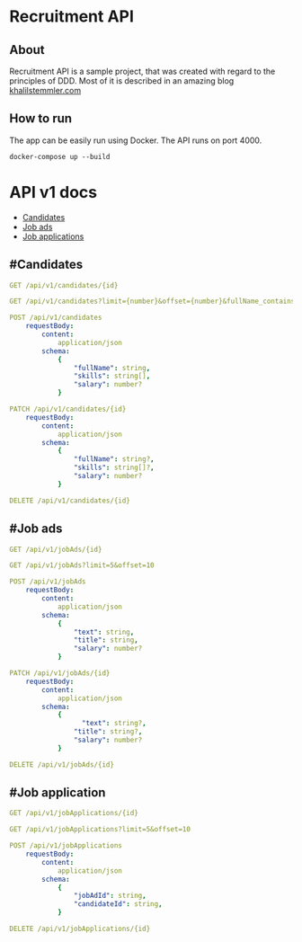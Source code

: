 # Recruitment API

## About

Recruitment API is a sample project, that was created with regard to the principles of DDD. Most of it is described in an amazing blog [khalilstemmler.com](https://khalilstemmler.com/articles/categories/domain-driven-design/)

## How to run

The app can be easily run using Docker. The API runs on port 4000.

```
docker-compose up --build
```

# API v1 docs

- [Candidates](#candidates)
- [Job ads](#job-ads)
- [Job applications](#job-applications)

## #Candidates

```yml
GET /api/v1/candidates/{id}
```

```yml
GET /api/v1/candidates?limit={number}&offset={number}&fullName_contains={string}&skills_contains={string}
```

```yml
POST /api/v1/candidates
    requestBody:
        content:
            application/json
        schema:
            {
                "fullName": string,
                "skills": string[],
                "salary": number?
            }

```

```yml
PATCH /api/v1/candidates/{id}
    requestBody:
        content:
            application/json
        schema:
            {
                "fullName": string?,
                "skills": string[]?,
                "salary": number?
            }

```

```yml
DELETE /api/v1/candidates/{id}
```

## #Job ads

```yml
GET /api/v1/jobAds/{id}
```

```yml
GET /api/v1/jobAds?limit=5&offset=10
```

```yml
POST /api/v1/jobAds
    requestBody:
        content:
            application/json
        schema:
            {
                "text": string,
                "title": string,
                "salary": number?
            }

```

```yml
PATCH /api/v1/jobAds/{id}
    requestBody:
        content:
            application/json
        schema:
            {
                  "text": string?,
                "title": string?,
                "salary": number?
            }

```

```yml
DELETE /api/v1/jobAds/{id}
```

## #Job application

```yml
GET /api/v1/jobApplications/{id}
```

```yml
GET /api/v1/jobApplications?limit=5&offset=10
```

```yml
POST /api/v1/jobApplications
    requestBody:
        content:
            application/json
        schema:
            {
                "jobAdId": string,
                "candidateId": string,
            }

```

```yml
DELETE /api/v1/jobApplications/{id}
```
